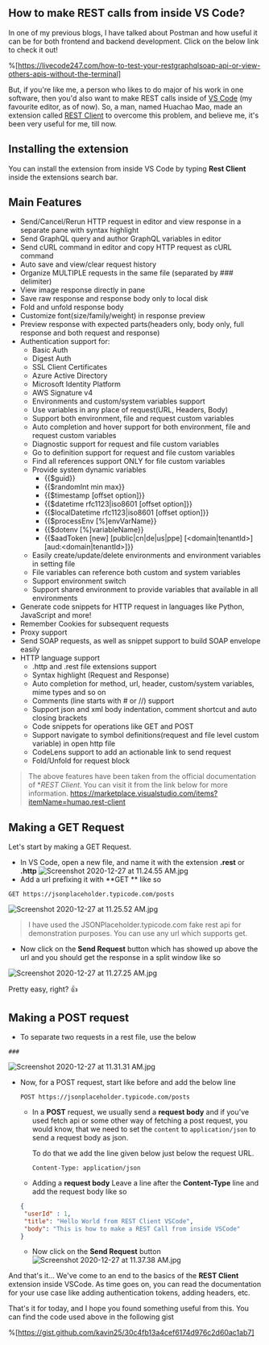 ## How to make REST calls from inside VS Code?

In one of my previous blogs, I have talked about Postman and how useful it can be for both frontend and backend development. Click on the below link to check it out!

%[https://livecode247.com/how-to-test-your-restgraphqlsoap-api-or-view-others-apis-without-the-terminal]

But, if you're like me, a person who likes to do major of his work in one software, then you'd also want to make REST calls inside of [VS Code](https://code.visualstudio.com/) (my favourite editor, as of now).
So, a man, named Huachao Mao, made an extension called [REST Client](https://marketplace.visualstudio.com/items?itemName=humao.rest-client) to overcome this problem, and believe me, it's been very useful for me, till now.

## Installing the extension
You can install the extension from inside VS Code by typing **Rest Client** inside the extensions search bar.

## Main Features
- Send/Cancel/Rerun HTTP request in editor and view response in a separate pane with syntax highlight
- Send GraphQL query and author GraphQL variables in editor
- Send cURL command in editor and copy HTTP request as cURL command
- Auto save and view/clear request history
- Organize MULTIPLE requests in the same file (separated by ### delimiter)
- View image response directly in pane
- Save raw response and response body only to local disk
- Fold and unfold response body
- Customize font(size/family/weight) in response preview
- Preview response with expected parts(headers only, body only, full response and both request and response)
- Authentication support for:
  - Basic Auth
  - Digest Auth
  - SSL Client Certificates
  - Azure Active Directory
  - Microsoft Identity Platform
  - AWS Signature v4
  - Environments and custom/system variables support
  - Use variables in any place of request(URL, Headers, Body)
  - Support both environment, file and request custom variables
  - Auto completion and hover support for both environment, file and request custom variables
  - Diagnostic support for request and file custom variables
  - Go to definition support for request and file custom variables
  - Find all references support ONLY for file custom variables
  - Provide system dynamic variables
    - {{$guid}}
    - {{$randomInt min max}}
    - {{$timestamp [offset option]}}
    - {{$datetime rfc1123|iso8601 [offset option]}}
    - {{$localDatetime rfc1123|iso8601 [offset option]}}
    - {{$processEnv [%]envVarName}}
    - {{$dotenv [%]variableName}}
    - {{$aadToken [new] [public|cn|de|us|ppe] [<domain|tenantId>] [aud:<domain|tenantId>]}}
  - Easily create/update/delete environments and environment variables in setting file
  - File variables can reference both custom and system variables
  - Support environment switch
  - Support shared environment to provide variables that available in all environments
- Generate code snippets for HTTP request in languages like Python, JavaScript and more!
- Remember Cookies for subsequent requests
- Proxy support
- Send SOAP requests, as well as snippet support to build SOAP envelope easily
- HTTP language support
  - .http and .rest file extensions support
  - Syntax highlight (Request and Response)
  - Auto completion for method, url, header, custom/system variables, mime types and so on
  - Comments (line starts with # or //) support
  - Support json and xml body indentation, comment shortcut and auto closing brackets
  - Code snippets for operations like GET and POST
  - Support navigate to symbol definitions(request and file level custom variable) in open http file
  - CodeLens support to add an actionable link to send request
  - Fold/Unfold for request block
> The above features have been taken from the official documentation of **REST Client*. You can visit it from the link below for more information.
> https://marketplace.visualstudio.com/items?itemName=humao.rest-client

## Making a GET Request
Let's start by making a GET Request.
- In VS Code, open a new file, and name it with the extension **.rest** or **.http**
![Screenshot 2020-12-27 at 11.24.55 AM.jpg](https://cdn.hashnode.com/res/hashnode/image/upload/v1609048503422/Rsq5YLtg5.jpeg)
- Add a url prefixing it with **GET ** like so 
```
GET https://jsonplaceholder.typicode.com/posts
```

![Screenshot 2020-12-27 at 11.25.52 AM.jpg](https://cdn.hashnode.com/res/hashnode/image/upload/v1609048555558/VpWPZWfSO.jpeg)
> I have used the JSONPlaceholder.typicode.com fake rest api for demonstration purposes. You can use any url which supports get.

- Now click on the **Send Request** button which has showed up above the url and you should get the response in a split window like so

![Screenshot 2020-12-27 at 11.27.25 AM.jpg](https://cdn.hashnode.com/res/hashnode/image/upload/v1609048651320/cd4KvFcFc.jpeg)

Pretty easy, right? 👍

## Making a POST request
- To separate two requests in a rest file, use the below
```
###
```

![Screenshot 2020-12-27 at 11.31.31 AM.jpg](https://cdn.hashnode.com/res/hashnode/image/upload/v1609048895093/gVQCqZNbM.jpeg)

- Now, for a POST request, start like before and add the below line
  ```
  POST https://jsonplaceholder.typicode.com/posts
  ```
  - In a **POST** request, we usually send a **request body** and if you've used fetch 
api or some other way of fetching a post request, you would know,  that we need to set the `content` to `application/json` to send a request body as json. 

    To do that we add the line given below just below the request URL.
    ```
    Content-Type: application/json
    ```
  - Adding a **request body**
    Leave a line after the **Content-Type** line and add the request body like so

   ```json
   {
    "userId" : 1,
    "title": "Hello World from REST Client VSCode",
    "body": "This is how to make a REST Call from inside VSCode"
  }
  ```
  - Now click on the **Send Request** button
![Screenshot 2020-12-27 at 11.37.38 AM.jpg](https://cdn.hashnode.com/res/hashnode/image/upload/v1609049261632/PVFCZlKz8.jpeg)

And that's it... We've come to an end to the basics of the **REST Client** extension inside VSCode. As time goes on, you can read the documentation for your use case like adding authentication tokens, adding headers, etc.

That's it for today, and I hope you found something useful from this. You can find the code used above in the following gist

%[https://gist.github.com/kavin25/30c4fb13a4cef6174d976c2d60ac1ab7]
